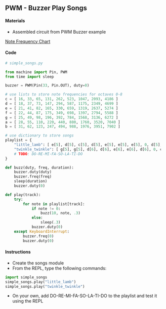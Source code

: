 ## PWM - Buzzer Play Songs

#### Materials
 - Assembled circuit from PWM Buzzer example

[Note Frequency Chart](lesson03-06.pdf)
#### Code
```Python
# simple_songs.py

from machine import Pin, PWM
from time import sleep

buzzer = PWM(Pin(33, Pin.OUT), duty=0)

# use lists to store note frequencies for octaves 0-8
c = [ 16, 33, 65, 131, 262, 523, 1047, 2093, 4186 ] 
d = [ 18, 37, 73, 147, 294, 587, 1175, 2349, 4699 ]
e = [ 21, 41, 82, 165, 330, 659, 1319, 2637, 5274 ]
f = [ 22, 44, 87, 175, 349, 698, 1397, 2794, 5588 ]
g = [ 25, 49, 98, 196, 392, 784, 1568, 3136, 6272 ]
a = [ 28, 55, 110, 220, 440, 880, 1760, 3520, 7040 ]
b = [ 31, 62, 123, 247, 494, 988, 1976, 3951, 7902 ]

# use dictionary to store songs
playlist = {
    "little_lamb": [ e[5], d[5], c[5], d[5], e[5], e[5], e[5], 0, d[5], d[5], d[5], 0, e[5], e[5], e[5], 0, e[5], d[5], c[5], d[5], e[5], e[5], e[5], c[5], d[5], d[5], e[5], d[5], c[5] ],
    "twinkle_twinkle": [ g[5], g[5], d[6], d[6], e[6], e[6], d[6], 0, c[6], c[6], b[5], b[5], a[5], a[5], g[5], 0, d[6], d[6], c[6], c[6], b[5], b[5], a[5], 0, d[6], d[6], c[6], c[6], b[5], b[5], a[5], 0, g[5], g[5], d[6], d[6], e[6], e[6], d[6], 0, c[6], c[6], b[5], b[5], a[5], a[5], g[5] ],
    # TODO: DO-RE-MI-FA-SO-LA-TI-DO
}

def buzz(duty, freq, duration):
    buzzer.duty(duty)
    buzzer.freq(freq)
    sleep(duration)
    buzzer.duty(0)

def play(track):
    try:
        for note in playlist[track]:
            if note != 0:
                buzz(10, note, .3)
            else:
                sleep(.3)
            buzzer.duty(0)
    except KeyboardInterrupt:
        buzzer.freq(0)
        buzzer.duty(0)
```
#### Instructions
 - Create the songs module
 - From the REPL, type the following commands:
```Python
import simple_songs
simple_songs.play("little_lamb")
simple_songs.play("twinkle_twinkle")
```
- On your own, add DO-RE-MI-FA-SO-LA-TI-DO to the playlist and test it using the REPL
